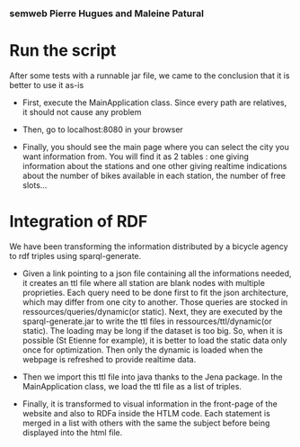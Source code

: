 ### semweb Pierre Hugues and Maleine Patural

# Run the script

After some tests with a runnable jar file, we came to the conclusion that it is better to use it as-is

- First, execute the MainApplication class. Since every path are relatives, it should not cause any problem

- Then, go to localhost:8080 in your browser

- Finally, you should see the main page where you can select the city you want information from. You will find it as 2 tables : one giving information about the stations and one other giving realtime indications about the number of bikes available in each station, the number of free slots...


# Integration of RDF

We have been transforming the information distributed by a bicycle agency to rdf triples using sparql-generate. 

  - Given a link pointing to a json file containing all the informations needed, it creates an ttl file where all station are blank nodes with multiple proprieties. Each query need to be done first to fit the json architecture, which may differ from one city to another. Those queries are stocked in ressources/queries/dynamic(or static). Next, they are executed by the sparql-generate.jar to write the ttl files in ressources/ttl/dynamic(or static). The loading may be long if the dataset is too big. So, when it is possible (St Etienne for example), it is better to load the static data only once for optimization. Then only the dynamic is loaded when the webpage is refreshed to provide realtime data.

  - Then we import this ttl file into java thanks to the Jena package. In the MainApplication class, we load the ttl file as a list of triples.

  - Finally, it is transformed to visual information in the front-page of the website and also to RDFa inside the HTLM code. Each statement is merged in a list with others with the same the subject before being displayed into the html file.
